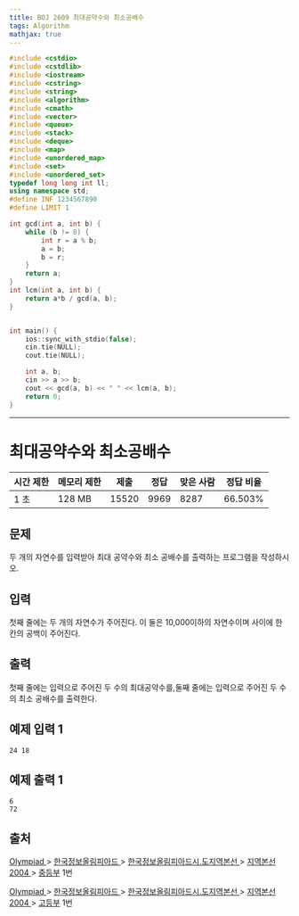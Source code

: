 ```yaml
---
title: BOJ 2609 최대공약수와 최소공배수
tags: Algorithm
mathjax: true
---
```



```c++
#include <cstdio>
#include <cstdlib>
#include <iostream>
#include <cstring>
#include <string>
#include <algorithm>
#include <cmath>
#include <vector>
#include <queue>
#include <stack>
#include <deque>
#include <map>
#include <unordered_map>
#include <set>
#include <unordered_set>
typedef long long int ll;
using namespace std;
#define INF 1234567890
#define LIMIT 1

int gcd(int a, int b) {
	while (b != 0) {
		int r = a % b;
		a = b;
		b = r;
	}
	return a;
}
int lcm(int a, int b) {
	return a*b / gcd(a, b);
}


int main() {
	ios::sync_with_stdio(false);
	cin.tie(NULL);
	cout.tie(NULL);

	int a, b;
	cin >> a >> b;
	cout << gcd(a, b) << " " << lcm(a, b);
	return 0;
}


```





---

# 최대공약수와 최소공배수

| 시간 제한 | 메모리 제한 | 제출  | 정답 | 맞은 사람 | 정답 비율 |
| --------- | ----------- | ----- | ---- | --------- | --------- |
| 1 초      | 128 MB      | 15520 | 9969 | 8287      | 66.503%   |

## 문제

두 개의 자연수를 입력받아 최대 공약수와 최소 공배수를 출력하는 프로그램을 작성하시오.

## 입력

첫째 줄에는 두 개의 자연수가 주어진다. 이 둘은 10,000이하의 자연수이며 사이에 한 칸의 공백이 주어진다.

## 출력

첫째 줄에는 입력으로 주어진 두 수의 최대공약수를,둘째 줄에는 입력으로 주어진 두 수의 최소 공배수를 출력한다.



## 예제 입력 1

```
24 18
```

## 예제 출력 1

```
6
72
```



## 출처

[Olympiad ](https://www.acmicpc.net/category/2)> [한국정보올림피아드 ](https://www.acmicpc.net/category/55)> [한국정보올림피아드시․도지역본선 ](https://www.acmicpc.net/category/57)> [지역본선 2004 ](https://www.acmicpc.net/category/74)> [중등부](https://www.acmicpc.net/category/detail/380) 1번

[Olympiad ](https://www.acmicpc.net/category/2)> [한국정보올림피아드 ](https://www.acmicpc.net/category/55)> [한국정보올림피아드시․도지역본선 ](https://www.acmicpc.net/category/57)> [지역본선 2004 ](https://www.acmicpc.net/category/74)> [고등부](https://www.acmicpc.net/category/detail/381) 1번
